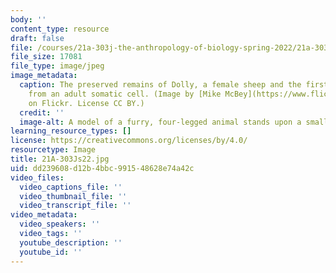 ```yaml
---
body: ''
content_type: resource
draft: false
file: /courses/21a-303j-the-anthropology-of-biology-spring-2022/21a-303js22.jpg
file_size: 17081
file_type: image/jpeg
image_metadata:
  caption: The preserved remains of Dolly, a female sheep and the first mammal cloned
    from an adult somatic cell. (Image by [Mike McBey](https://www.flickr.com/photos/158652122@N02/28147270737/in/photolist-28UsNHC-JTh7Xk-Rkh5Cv-g1s64G-CuxL7i-655dFY-QbNkTn-chNd9-2xXLe1-eA38KM-QKDkU-RDwzTn-5aJBuM-CTtquL-8m7eq2-CAVBRw)
    on Flickr. License CC BY.)
  credit: ''
  image-alt: A model of a furry, four-legged animal stands upon a small platform.
learning_resource_types: []
license: https://creativecommons.org/licenses/by/4.0/
resourcetype: Image
title: 21A-303Js22.jpg
uid: dd239608-d12b-4bbc-9915-48628e74a42c
video_files:
  video_captions_file: ''
  video_thumbnail_file: ''
  video_transcript_file: ''
video_metadata:
  video_speakers: ''
  video_tags: ''
  youtube_description: ''
  youtube_id: ''
---
```

